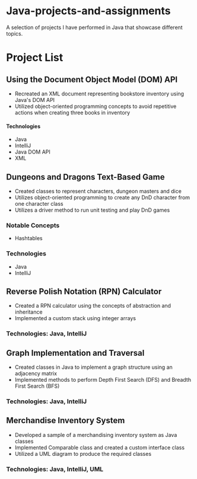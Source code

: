 # Java-projects-and-assignments
A selection of projects I have performed in Java that showcase different topics.
# Project List
## Using the Document Object Model (DOM) API
- Recreated an XML document representing bookstore inventory using Java's DOM API
- Utilized object-oriented programming concepts to avoid repetitive actions when creating three books in inventory
#### Technologies
- Java
- IntelliJ
- Java DOM API
- XML

## Dungeons and Dragons Text-Based Game
- Created classes to represent characters, dungeon masters and dice
- Utilizes object-oriented programming to create any DnD character from one character class
- Utilizes a driver method to run unit testing and play DnD games
### Notable Concepts
- Hashtables
### Technologies
- Java
- IntelliJ

## Reverse Polish Notation (RPN) Calculator
- Created a RPN calculator using the concepts of abstraction and inheritance
- Implemented a custom stack using integer arrays
### Technologies: Java, IntelliJ

## Graph Implementation and Traversal
- Created classes in Java to implement a graph structure using an adjacency matrix
- Implemented methods to perform Depth First Search (DFS) and Breadth First Search (BFS)
### Technologies: Java, IntelliJ

## Merchandise Inventory System
- Developed a sample of a merchandising inventory system as Java classes
- Implemented Comparable<Item> class and created a custom interface class
- Utilized a UML diagram to produce the required classes
### Technologies: Java, IntelliJ, UML
